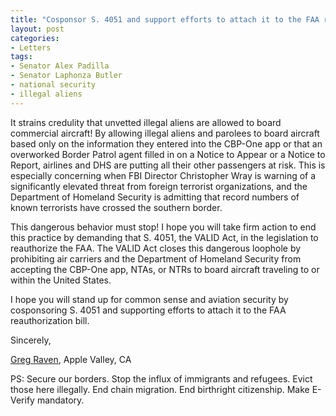```yaml
---
title: "Cosponsor S. 4051 and support efforts to attach it to the FAA reauthorization bill"
layout: post
categories:
- Letters
tags: 
- Senator Alex Padilla
- Senator Laphonza Butler
- national security
- illegal aliens
---
```


It strains credulity that unvetted illegal aliens are allowed to board commercial aircraft! By allowing illegal aliens and parolees to board aircraft based only on the information they entered into the CBP-One app or that an overworked Border Patrol agent filled in on a Notice to Appear or a Notice to Report, airlines and DHS are putting all their other passengers at risk. This is especially concerning when FBI Director Christopher Wray is warning of a significantly elevated threat from foreign terrorist organizations, and the Department of Homeland Security is admitting that record numbers of known terrorists have crossed the southern border.

This dangerous behavior must stop! I hope you will take firm action to end this practice by demanding that S. 4051, the VALID Act, in the legislation to reauthorize the FAA. The VALID Act closes this dangerous loophole by prohibiting air carriers and the Department of Homeland Security from accepting the CBP-One app, NTAs, or NTRs to board aircraft traveling to or within the United States.

I hope you will stand up for common sense and aviation security by cosponsoring S. 4051 and supporting efforts to attach it to the FAA reauthorization bill.

Sincerely,

[Greg Raven](https://www.gregraven.org/), Apple Valley, CA

PS: Secure our borders. Stop the influx of immigrants and refugees. Evict those here illegally. End chain migration. End birthright citizenship. Make E-Verify mandatory.
